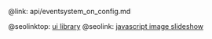 @link: api/eventsystem_on_config.md

@seolinktop: [ui library](https://webix.com)
@seolink: [javascript image slideshow](https://webix.com/widget/carousel/)